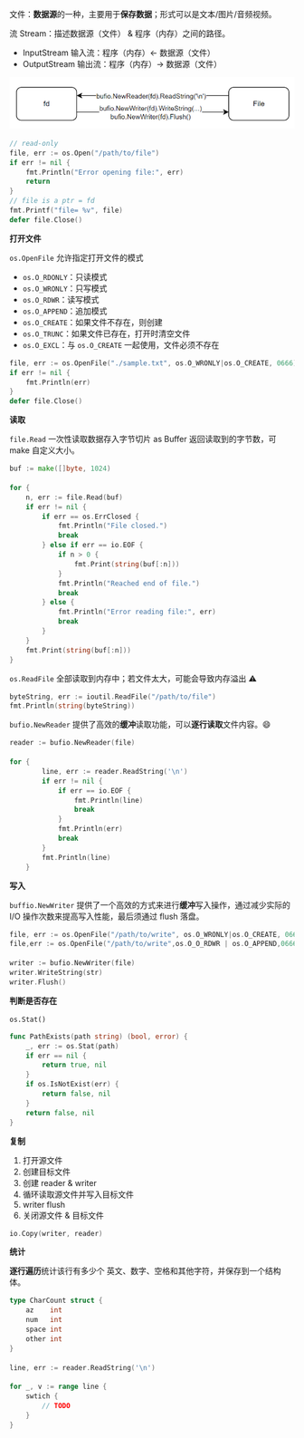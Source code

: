 文件：**数据源**的一种，主要用于**保存数据**；形式可以是文本/图片/音频视频。

流 Stream：描述数据源（文件） & 程序（内存）之间的路径。

- InputStream 输入流：程序（内存）← 数据源（文件）
- OutputStream 输出流：程序（内存）→ 数据源（文件）



![image-20240701132339953](./file.assets/image-20240701132339953.png)



```go
// read-only
file, err := os.Open("/path/to/file")
if err != nil {
	fmt.Println("Error opening file:", err)
	return
}
// file is a ptr = fd
fmt.Printf("file= %v", file)
defer file.Close()
```

**打开文件**

`os.OpenFile` 允许指定打开文件的模式

- `os.O_RDONLY`：只读模式
- `os.O_WRONLY`：只写模式
- `os.O_RDWR`：读写模式
- `os.O_APPEND`：追加模式
- `os.O_CREATE`：如果文件不存在，则创建
- `os.O_TRUNC`：如果文件已存在，打开时清空文件
- `os.O_EXCL`：与 `os.O_CREATE` 一起使用，文件必须不存在

```go
file, err := os.OpenFile("./sample.txt", os.O_WRONLY|os.O_CREATE, 0666)
if err != nil {
	fmt.Println(err)
}
defer file.Close()
```

**读取**

`file.Read` 一次性读取数据存入字节切片 as Buffer 返回读取到的字节数，可 make 自定义大小。

```go
buf := make([]byte, 1024)

for {
	n, err := file.Read(buf)
	if err != nil {
		if err == os.ErrClosed {
			fmt.Println("File closed.")
			break
		} else if err == io.EOF {
			if n > 0 {
				fmt.Print(string(buf[:n]))
			}
			fmt.Println("Reached end of file.")
			break
		} else {
			fmt.Println("Error reading file:", err)
			break
		}
	}
	fmt.Print(string(buf[:n]))
}
```

`os.ReadFile` 全部读取到内存中；若文件太大，可能会导致内存溢出 :warning:

```go
byteString, err := ioutil.ReadFile("/path/to/file")
fmt.Println(string(byteString))
```

`bufio.NewReader` 提供了高效的**缓冲**读取功能，可以**逐行读取**文件内容。:smile:

```go
reader := bufio.NewReader(file)

for {
		line, err := reader.ReadString('\n')
		if err != nil {
			if err == io.EOF {
				fmt.Println(line)
				break
			}
			fmt.Println(err)
			break
		}
		fmt.Println(line)
	}
```

**写入**

`buffio.NewWriter` 提供了一个高效的方式来进行**缓冲**写入操作，通过减少实际的 I/O 操作次数来提高写入性能，最后须通过 flush 落盘。

```go
file, err := os.OpenFile("/path/to/write", os.O_WRONLY|os.O_CREATE, 0666)
file,err := os.OpenFile("/path/to/write",os.O_O_RDWR | os.O_APPEND,0666)

writer := bufio.NewWriter(file)
writer.WriteString(str)
writer.Flush()
```

**判断是否存在**

`os.Stat()` 

```go
func PathExists(path string) (bool, error) {
	_, err := os.Stat(path)
	if err == nil {
		return true, nil
	}
	if os.IsNotExist(err) {
		return false, nil
	}
	return false, nil
}
```

**复制**

1. 打开源文件
2. 创建目标文件
3. 创建 reader & writer
4. 循环读取源文件并写入目标文件
5. writer flush
6. 关闭源文件 & 目标文件

```go
io.Copy(writer, reader)
```

**统计**

**逐行遍历**统计该行有多少个 英文、数字、空格和其他字符，并保存到一个结构体。

```go
type CharCount struct {
	az    int
	num   int
	space int
	other int
}

line, err := reader.ReadString('\n')

for _, v := range line {
    swtich {
    	// TODO
    }
}
```

